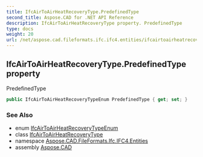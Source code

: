 ```yaml
---
title: IfcAirToAirHeatRecoveryType.PredefinedType
second_title: Aspose.CAD for .NET API Reference
description: IfcAirToAirHeatRecoveryType property. PredefinedType
type: docs
weight: 20
url: /net/aspose.cad.fileformats.ifc.ifc4.entities/ifcairtoairheatrecoverytype/predefinedtype/
---
```

## IfcAirToAirHeatRecoveryType.PredefinedType property

PredefinedType

```csharp
public IfcAirToAirHeatRecoveryTypeEnum PredefinedType { get; set; }
```

### See Also

* enum [IfcAirToAirHeatRecoveryTypeEnum](../../../aspose.cad.fileformats.ifc.ifc4.types/ifcairtoairheatrecoverytypeenum/)
* class [IfcAirToAirHeatRecoveryType](../)
* namespace [Aspose.CAD.FileFormats.Ifc.IFC4.Entities](../../ifcairtoairheatrecoverytype/)
* assembly [Aspose.CAD](../../../)


